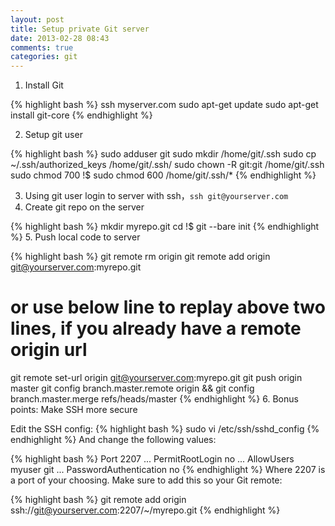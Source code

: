 ```yaml
---
layout: post
title: Setup private Git server
date: 2013-02-28 08:43
comments: true
categories: git
---
```


1. Install Git

{% highlight bash %}
ssh myserver.com
sudo apt-get update
sudo apt-get install git-core
{% endhighlight %}

2. Setup git user

{% highlight bash %}
sudo adduser git
sudo mkdir /home/git/.ssh
sudo cp ~/.ssh/authorized_keys /home/git/.ssh/
sudo chown -R git:git /home/git/.ssh
sudo chmod 700 !$
sudo chmod 600 /home/git/.ssh/*
{% endhighlight %}

<!-- more -->
3. Using git user login to server with ssh，`ssh git@yourserver.com`
4. Create git repo on the server

{% highlight bash %}
mkdir myrepo.git
cd !$
git --bare init
{% endhighlight %}
5. Push local code to server

{% highlight bash %}
git remote rm origin
git remote add origin git@yourserver.com:myrepo.git
# or use below line to replay above two lines, if you already have a remote origin url
git remote set-url origin git@yourserver.com:myrepo.git
git push origin master
git config branch.master.remote origin && git config branch.master.merge refs/heads/master
{% endhighlight %}
6. Bonus points: Make SSH more secure

Edit the SSH config:
{% highlight bash %}
sudo vi /etc/ssh/sshd_config
{% endhighlight %}
And change the following values:

{% highlight bash %}
Port 2207
...
PermitRootLogin no
...
AllowUsers myuser git
...
PasswordAuthentication no
{% endhighlight %}
Where 2207 is a port of your choosing. Make sure to add this so your Git remote:

{% highlight bash %}
git remote add origin ssh://git@yourserver.com:2207/~/myrepo.git
{% endhighlight %}

